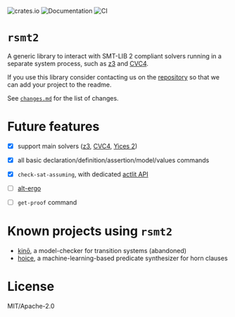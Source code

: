 ![crates.io](https://img.shields.io/crates/v/rsmt2.svg)
![Documentation](https://docs.rs/rsmt2/badge.svg)
![CI](https://github.com/kino-mc/rsmt2/workflows/CI/badge.svg)

# `rsmt2`

A generic library to interact with SMT-LIB 2 compliant solvers running in a separate system process,
such as [z3][z3] and [CVC4][cvc4].


If you use this library consider contacting us on the [repository](https://github.com/kino-mc/rsmt2)
so that we can add your project to the readme.

See [`changes.md`](https://github.com/kino-mc/rsmt2/blob/master/README.md) for the list of changes.


# Future features

- [x] support main solvers ([z3][z3], [CVC4][cvc4], [Yices 2][yices2])
- [x] all basic declaration/definition/assertion/model/values commands
- [x] `check-sat-assuming`, with dedicated [actlit API]
- [ ] [alt-ergo][AE]
- [ ] `get-proof` command


# Known projects using `rsmt2`

- [kinō][kino], a model-checker for transition systems (abandoned)
- [hoice][hoice], a machine-learning-based predicate synthesizer for horn clauses

# License

MIT/Apache-2.0

[kino]: https://github.com/kino-mc/kino (kino on github)
[hoice]: https://github.com/hopv/hoice (hoice on github)
[z3]: https://github.com/z3Prover/z3 (z3 on github)
[cvc4]: https://github.com/CVC4/CVC4 (CVC4 on github)
[yices2]: https://yices.csl.sri.com/ (Yices 2 official)
[AE]: http://alt-ergo.lri.fr/ (Alt-Ergo official)
[actlit API]: https://docs.rs/rsmt2/latest/rsmt2/actlit/index.html (Actlit API on docs.rs)